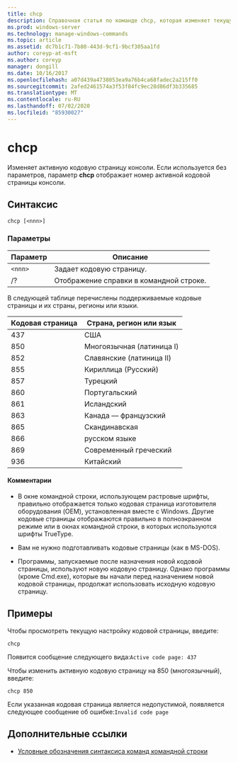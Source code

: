 ```yaml
---
title: chcp
description: Справочная статья по команде chcp, которая изменяет текущую кодовую страницу консоли.
ms.prod: windows-server
ms.technology: manage-windows-commands
ms.topic: article
ms.assetid: dc7b1c71-7b80-443d-9cf1-9bcf305aa1fd
author: coreyp-at-msft
ms.author: coreyp
manager: dongill
ms.date: 10/16/2017
ms.openlocfilehash: a07d439a4738053ea9a76b4ca68fadec2a215ff0
ms.sourcegitcommit: 2afed2461574a3f53f84fc9ec28d86df3b335685
ms.translationtype: MT
ms.contentlocale: ru-RU
ms.lasthandoff: 07/02/2020
ms.locfileid: "85930027"
---
```

# <a name="chcp"></a>chcp

Изменяет активную кодовую страницу консоли. Если используется без параметров, параметр **chcp** отображает номер активной кодовой страницы консоли.

## <a name="syntax"></a>Синтаксис

```
chcp [<nnn>]
```

### <a name="parameters"></a>Параметры

| Параметр | Описание |
| --------- | ----------- |
| `<nnn>` | Задает кодовую страницу. |
| /? | Отображение справки в командной строке. |

В следующей таблице перечислены поддерживаемые кодовые страницы и их страны, регионы или языки.

| Кодовая страница | Страна, регион или язык |
| --------- | -------------------------- |
| 437 | США |
| 850 | Многоязычная (латиница I) |
| 852 | Славянские (латиница II) |
| 855 | Кириллица (Русский) |
| 857 | Турецкий |
| 860 | Португальский |
| 861 | Исландский |
| 863 | Канада — французский |
| 865 | Скандинавская |
| 866 | русском языке |
| 869 | Современный греческий |
| 936 | Китайский |

#### <a name="remarks"></a>Комментарии

- В окне командной строки, использующем растровые шрифты, правильно отображается только кодовая страница изготовителя оборудования (OEM), установленная вместе с Windows. Другие кодовые страницы отображаются правильно в полноэкранном режиме или в окнах командной строки, в которых используются шрифты TrueType.

- Вам не нужно подготавливать кодовые страницы (как в MS-DOS).

- Программы, запускаемые после назначения новой кодовой страницы, используют новую кодовую страницу. Однако программы (кроме Cmd.exe), которые вы начали перед назначением новой кодовой страницы, продолжат использовать исходную кодовую страницу.

## <a name="examples"></a>Примеры

Чтобы просмотреть текущую настройку кодовой страницы, введите:

```
chcp
```

Появится сообщение следующего вида:`Active code page: 437`

Чтобы изменить активную кодовую страницу на 850 (многоязычный), введите:

```
chcp 850
```

Если указанная кодовая страница является недопустимой, появляется следующее сообщение об ошибке:`Invalid code page`

## <a name="additional-references"></a>Дополнительные ссылки

- [Условные обозначения синтаксиса команд командной строки](command-line-syntax-key.md)
